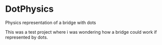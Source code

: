 DotPhysics
==========

Physics representation of a bridge with dots

This was a test project where i was wondering how a bridge could work if represented by dots.
